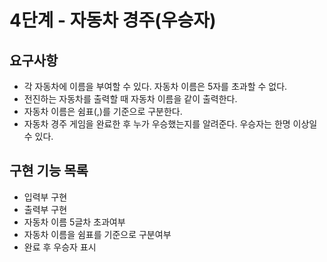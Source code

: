 # 4단계 - 자동차 경주(우승자)

## 요구사항

- 각 자동차에 이름을 부여할 수 있다. 자동차 이름은 5자를 초과할 수 없다.
- 전진하는 자동차를 출력할 때 자동차 이름을 같이 출력한다.
- 자동차 이름은 쉼표(,)를 기준으로 구분한다.
- 자동차 경주 게임을 완료한 후 누가 우승했는지를 알려준다. 우승자는 한명 이상일 수 있다.

## 구현 기능 목록

- 입력부 구현
- 출력부 구현
- 자동차 이름 5글차 초과여부
- 자동차 이름을 쉼표를 기준으로 구분여부
- 완료 후 우승자 표시

